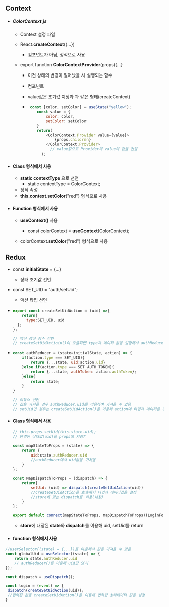 <h2>Context</h2>

- <h5>ColorContext.js</h5>

  - Context 설정 파일

  - React.**createContext**({...})

    - 컴포넌트가 아님, 정적으로 사용

  - export function **ColorContextProvider**(props){...}

    - 이전 상태의 변경이 일어났을 시 실행되는 함수

    - 컴포넌트

    - value값은 초기값 지정과 과 같은 형태(createContext)

    - ```javascript
       const [color, setColor] = useState("yellow");
          const value = {
              color: color,
              setColor: setColor
          }
          return(
              <ColorContext.Provider value={value}>
                  {props.children}
              </ColorContext.Provider>  
        		// value값으로 Provider의 value의 값을 전달	
        	);
      ```

      

- <h4>Class 형식에서 사용</h4>

  - **static contextType** 으로 선언
    - static contextType = ColorContext;
  - 정적 속성
  - **this.context**.**setColor**("red") 형식으로 사용

  

- <h4>Function 형식에서 사용</h4>

  - **useContext()** 사용

    - const colorContext = **useContext**(ColorContext);

  - colorContext.**setColor**("red") 형식으로 사용

    

<h2>Redux</h2>

- const **initialState** = {...}

  - 상태 초기값 선언

- const SET_UID = "auth/setUid";

  - 액션 타입 선언

- ```javascript
  export const createSetUidAction = (uid) =>{
      return{
      	type:SET_UID, uid
  	};
  };
  
  // 액션 생성 함수 선언
  // createSetUidActioin()이 호출되면 type과 데이터 값을 설정해서 authReducer에 action으로 전달될 수 있음
  ```

- ```javascript
  const authReducer = (state=initialState, action) => {
      if(action.type === SET_UID){
          return {...state, uid:action.uid}
      }else if(action.type === SET_AUTH_TOKEN){
          return {...state, authToken: action.authToken};
      }else{
          return state;
      }
  }
  
  // 리듀스 선언
  // 값을 가져올 경우 authReducer.uid를 이용하여 가져올 수 있음
  // setUid인 경우는 createSetUidAction()을 이용해 action에 타입과 데이터를 전달
  ```



- <h4>Class 형식에서 사용</h4>

  ```javascript
  // this.props.setUid(this.state.uid);
  // 변경된 상태값(uid)을 props에 저장?
  
  const mapStateToProps = (state) => {
      return {
          uid:state.authReducer.uid
          //authReducer에서 uid값을 가져옴
      }
  };
  
  const MapDispatchToProps = (dispatch) => {
      return{
          setUid: (uid) => dispatch(createSetUidAction(uid))
          //createSetUidAction을 호출해서 타입과 데이터값을 설정
          //store에 있는 dispatch를 이용(내장)
      }
  };
  
  export default connect(mapStateToProps, mapDispatchToProps)(LoginForm)
  ```
  
  - **store**에 내장된 **state**와 **dispatch**를 이용해 uid, setUid를 return



- <h4>function 형식에서 사용</h4>

```javascript
//userSelector((state) = {...})를 이용해서 값을 가져올 수 있음
const globalUid = useSelector((state) => {
    return state.authReducer.uid
    // authReducer()를 이용해 uid값 얻기
});

const dispatch = useDispatch();

const login = (event) => {
 dispatch(createSetUidAction(uid));
 //입력된 값을 createSetUidAction()을 이용해 변화한 상태데이터 값을 설정
}
```

